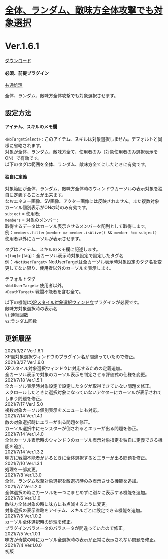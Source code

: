 # [全体、ランダム、敵味方全体攻撃でも対象選択](https://raw.githubusercontent.com/nuun888/MZ/master/NUUN_Scope_confirmation.js)
# Ver.1.6.1
[ダウンロード](https://raw.githubusercontent.com/nuun888/MZ/master/NUUN_Scope_confirmation.js)
#### 必須、前提プラグイン
[共通処理](https://github.com/nuun888/MZ/blob/master/README/Base.md)  

全体、ランダム、敵味方全体攻撃でも対象選択させます。

## 設定方法
#### アイテム、スキルのメモ欄
`<NoTargetSelect>` : このアイテム、スキルは対象選択しません。デフォルトと同様に省略されます。  
対象が全体、ランダム、敵味方全て、使用者のみ（対象使用者のみ選択表示をON）で有効です。  
以下のタグは範囲を全体、ランダム、敵味方全てにしたときに有効です。  

#### 独自に定義
対象範囲が全体、ランダム、敵味方全体時のウィンドウカーソルの表示対象を独自に定義することが出来ます。  
なおエネミー画像、SV画像、アクター画像には反映されません。また複数対象カーソル個別表示がONの時のみ有効です。  
`subject` = 使用者;  
`members` = 対象のメンバー;  
取得するデータはカーソル表示させるメンバーを配列として取得します。  
例：`members.filter(member => member.isAlive() && member !== subject)`  
使用者以外にカーソルが表示させます。  

タグはアイテム、スキルのメモ欄に記述します。  
`<[tag]>` [tag]：全カーソル表示時対象設定で設定したタグ名  
例：`<NotUserTarget>` NotUserTargetは全カーソル表示時対象設定のタグ名を変更してない限り、使用者以外のカーソルを表示します。  

デフォルトタグ  
`<NotUserTarget>` 使用者以外。  
`<DeathTarget>` 戦闘不能者を含む全て。  

以下の機能は[XPスタイル対象選択ウィンドウ](https://github.com/nuun888/MZ/blob/master/README/XPSelectWindow.md)プラグインが必要です。  
敵味方対象選択時の表示名  
`%1`:連続回数  
`%2`:ランダム回数  

## 更新履歴
2021/3/27 Ver.1.6.1  
XP風対象選択ウィンドウのプラグイン名が間違っていたので修正。  
2021/3/27 Ver.1.6.0  
XPスタイル対象選択ウィンドウに対応するための定義追加。  
全カーソル表示で対象のカーソル表示を判定させる評価式の仕様を変更。  
2021/7/18 Ver.1.5.1  
全カーソル表示時対象設定で設定したタグが取得できていない問題を修正。  
スクロールしたときに選択対象になっていないアクターにカーソルが表示されてしまう問題を修正。  
2021/7/17 Ver.1.5.0  
複数対象カーソル個別表示をメニューにも対応。  
2021/7/14 Ver.1.4.1  
敵の対象選択時にエラーが出る問題を修正。  
カーソル選択中にモンスターが倒されるとエラーが出る問題を修正。  
2021/7/14 Ver.1.4.0  
全体カーソル表示時のウィンドウのカーソル表示対象指定を独自に定義できる機能を追加。  
2021/7/14 Ver.1.3.2  
味方に戦闘不能者がいるときに全体選択するとエラーが出る問題を修正。  
2021/7/10 Ver.1.3.1  
処理を一部変更。  
2021/7/8 Ver.1.3.0  
全体、ランダム攻撃対象選択を敵選択時のみ表示させる機能を追加。  
2021/7/7 Ver.1.2.0  
全体選択の時にカーソルを一つにまとめずに別々に表示する機能を追加。  
2021/7/6 Ver.1.1.0  
敵味方全体対象の時に味方にも点滅するように変更。  
対象選択の表示省略をアイテム、スキルごとに設定できる機能を追加。  
2021/7/5 Ver.1.0.2  
カーソル全体選択時の処理を修正。  
プラグインパラメータのパラメータが間違っていたので修正。  
2021/7/5 Ver.1.0.1  
味方が奇数の時にカーソル全選択時の表示が正常に表示されない問題を修正。  
2021/7/4 Ver.1.0.0  
初版  

